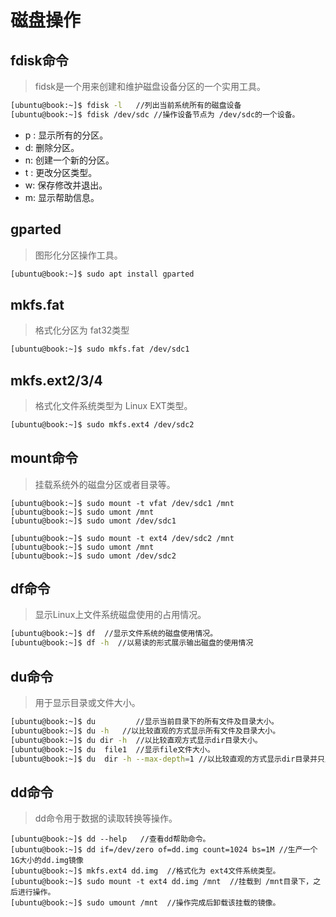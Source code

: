 # 磁盘操作



## fdisk命令

> fidsk是一个用来创建和维护磁盘设备分区的一个实用工具。

```bash
[ubuntu@book:~]$ fdisk -l   //列出当前系统所有的磁盘设备
[ubuntu@book:~]$ fdisk /dev/sdc //操作设备节点为 /dev/sdc的一个设备。
```

* p : 显示所有的分区。
* d: 删除分区。
* n: 创建一个新的分区。
* t : 更改分区类型。
* w: 保存修改并退出。
* m: 显示帮助信息。





## gparted

> 图形化分区操作工具。

```bash
[ubuntu@book:~]$ sudo apt install gparted
```





## mkfs.fat

> 格式化分区为 fat32类型

```bash
[ubuntu@book:~]$ sudo mkfs.fat /dev/sdc1
```



## mkfs.ext2/3/4

> 格式化文件系统类型为 Linux EXT类型。

```bash
[ubuntu@book:~]$ sudo mkfs.ext4 /dev/sdc2
```



## mount命令

> 挂载系统外的磁盘分区或者目录等。

```ba
[ubuntu@book:~]$ sudo mount -t vfat /dev/sdc1 /mnt 
[ubuntu@book:~]$ sudo umont /mnt 
[ubuntu@book:~]$ sudo umont /dev/sdc1

[ubuntu@book:~]$ sudo mount -t ext4 /dev/sdc2 /mnt 
[ubuntu@book:~]$ sudo umont /mnt 
[ubuntu@book:~]$ sudo umont /dev/sdc2
```



## df命令

> 显示Linux上文件系统磁盘使用的占用情况。

```bash
[ubuntu@book:~]$ df  //显示文件系统的磁盘使用情况。
[ubuntu@book:~]$ df -h  //以易读的形式展示输出磁盘的使用情况
```





## du命令

> 用于显示目录或文件大小。

```bash
[ubuntu@book:~]$ du 		//显示当前目录下的所有文件及目录大小。
[ubuntu@book:~]$ du -h   //以比较直观的方式显示所有文件及目录大小。
[ubuntu@book:~]$ du dir -h  //以比较直观方式显示dir目录大小。
[ubuntu@book:~]$ du  file1  //显示file文件大小。
[ubuntu@book:~]$ du  dir -h --max-depth=1 //以比较直观的方式显示dir目录并只显示目录深度为1级。
```



## dd命令

> dd命令用于数据的读取转换等操作。

```ba
[ubuntu@book:~]$ dd --help   //查看dd帮助命令。
[ubuntu@book:~]$ dd if=/dev/zero of=dd.img count=1024 bs=1M //生产一个1G大小的dd.img镜像
[ubuntu@book:~]$ mkfs.ext4 dd.img  //格式化为 ext4文件系统类型。
[ubuntu@book:~]$ sudo mount -t ext4 dd.img /mnt  //挂载到 /mnt目录下，之后进行操作。
[ubuntu@book:~]$ sudo umount /mnt  //操作完成后卸载该挂载的镜像。
```
